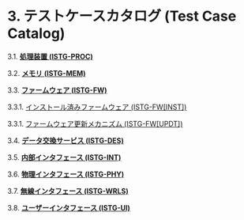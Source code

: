 # 3. テストケースカタログ (Test Case Catalog)

3.1. [**処理装置 (ISTG-PROC)**](./processing_units/README.md)

3.2. [**メモリ (ISTG-MEM)**](./memory/README.md)

3.3. [**ファームウェア (ISTG-FW)**](./firmware/README.md)

   3.3.1. [インストール済みファームウェア (ISTG-FW[INST])](./firmware/installed_firmware.md)

   3.3.1. [ファームウェア更新メカニズム (ISTG-FW[UPDT])](./firmware/firmware_update_mechanism.md)

3.4. [**データ交換サービス (ISTG-DES)**](./data_exchange_services/README.md)

3.5. [**内部インタフェース (ISTG-INT)**](./internal_interfaces/README.md)

3.6. [**物理インタフェース (ISTG-PHY)**](./physical_interfaces/README.md)

3.7. [**無線インタフェース (ISTG-WRLS)**](./wireless_interfaces/README.md)

3.8. [**ユーザーインタフェース (ISTG-UI)**](./user_interfaces/README.md)
